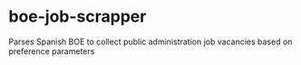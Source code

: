 # boe-job-scrapper
Parses Spanish BOE to collect public administration job vacancies based on preference parameters
